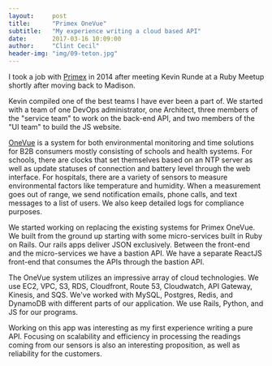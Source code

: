 ```yaml
---
layout:     post
title:      "Primex OneVue"
subtitle:   "My experience writing a cloud based API"
date:       2017-03-16 10:09:00
author:     "Clint Cecil"
header-img: "img/09-teton.jpg"
---
```


I took a job with [Primex](http://www.primexinc.com) in 2014 after meeting Kevin Runde at a Ruby Meetup shortly after moving back to Madison.

Kevin compiled one of the best teams I have ever been a part of. We started with a team of one DevOps administrator, one Architect, three members of the "service team" to work on the back-end API, and two members of the "UI team" to build the JS website.

[OneVue](https://www.primexonevue.com) is a system for both environmental monitoring and time solutions for B2B consumers mostly consisting of schools and health systems. For schools, there are clocks that set themselves based on an NTP server as well as update statuses of connection and battery level through the web interface. For hospitals, there are a variety of sensors to measure environmental factors like temperature and humidity. When a measurement goes out of range, we send notification emails, phone calls, and text messages to a list of users. We also keep detailed logs for compliance purposes.

We started working on replacing the existing systems for Primex OneVue. We built from the ground up starting with some micro-services built in Ruby on Rails. Our rails apps deliver JSON exclusively. Between the front-end and the micro-services we have a bastion API. We have a separate ReactJS front-end that consumes the APIs through the bastion API.

The OneVue system utilizes an impressive array of cloud technologies. We use EC2, VPC, S3, RDS, Cloudfront, Route 53, Cloudwatch, API Gateway, Kinesis, and SQS. We've worked with MySQL, Postgres, Redis, and DynamoDB with different parts of our application. We use Rails, Python, and JS for our programs.

Working on this app was interesting as my first experience writing a pure API. Focusing on scalability and efficiency in processing the readings coming from our sensors is also an interesting proposition, as well as reliability for the customers.

